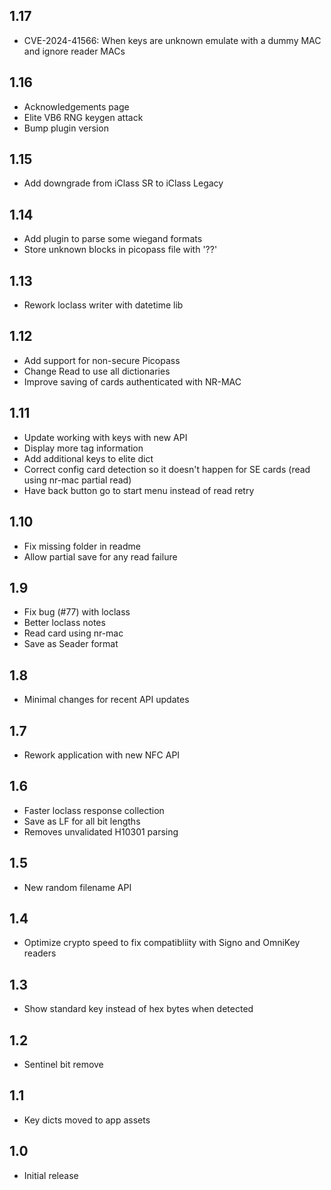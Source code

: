 ## 1.17
 - CVE-2024-41566: When keys are unknown emulate with a dummy MAC and ignore reader MACs
## 1.16
 - Acknowledgements page
 - Elite VB6 RNG keygen attack
 - Bump plugin version
## 1.15
 - Add downgrade from iClass SR to iClass Legacy
## 1.14
 - Add plugin to parse some wiegand formats
 - Store unknown blocks in picopass file with '??'
## 1.13
 - Rework loclass writer with datetime lib
## 1.12
 - Add support for non-secure Picopass
 - Change Read to use all dictionaries
 - Improve saving of cards authenticated with NR-MAC
## 1.11
 - Update working with keys with new API
 - Display more tag information
 - Add additional keys to elite dict
 - Correct config card detection so it doesn't happen for SE cards (read using nr-mac partial read)
 - Have back button go to start menu instead of read retry
## 1.10
 - Fix missing folder in readme
 - Allow partial save for any read failure
## 1.9
 - Fix bug (#77) with loclass
 - Better loclass notes
 - Read card using nr-mac
 - Save as Seader format
## 1.8
 - Minimal changes for recent API updates
## 1.7
 - Rework application with new NFC API
## 1.6
 - Faster loclass response collection
 - Save as LF for all bit lengths
 - Removes unvalidated H10301 parsing
## 1.5
 - New random filename API
## 1.4
 - Optimize crypto speed to fix compatibliity with Signo and OmniKey readers
## 1.3
 - Show standard key instead of hex bytes when detected
## 1.2
 - Sentinel bit remove
## 1.1
 - Key dicts moved to app assets 
## 1.0
 - Initial release
